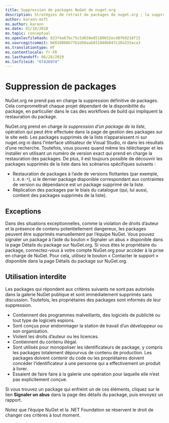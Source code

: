 ```yaml
---
title: Suppression de packages NuGet de nuget.org
description: Stratégies de retrait de packages de nuget.org ; la suppression définitive n’est pas prise en charge, sauf quand les packages ne respectent pas les autres stratégies.
author: karann-msft
ms.author: karann
ms.date: 01/18/2018
ms.topic: conceptual
ms.openlocfilehash: 833f4a67bc75c5d650e85180b52ecd8f69218f15
ms.sourcegitcommit: b6810860b77b2d50aab031040b047c20a333aca3
ms.translationtype: HT
ms.contentlocale: fr-FR
ms.lasthandoff: 06/28/2019
ms.locfileid: "67426974"
---
```

# <a name="deleting-packages"></a>Suppression de packages

NuGet.org ne prend pas en charge la suppression définitive de packages. Cela compromettrait chaque projet dépendant de la disponibilité du package, en particulier dans le cas des workflows de build qui impliquent la restauration du package.

NuGet.org prend en charge *la suppression d’un package de la liste*, opération qui peut être effectuée dans la page de gestion des packages sur le site web. Les packages supprimés de la liste n’apparaissent ni sur nuget.org ni dans l’interface utilisateur de Visual Studio, ni dans les résultats d’une recherche. Toutefois, vous pouvez quand même les télécharger et les installer en utilisant un numéro de version exact qui prend en charge la restauration des packages. De plus, il est toujours possible de découvrir les packages supprimés de la liste dans les scénarios spécifiques suivants :

- Restauration de packages à l’aide de versions flottantes (par exemple, `1.0.0-*`), si le dernier package disponible correspondant aux contraintes de version ou dépendance est un package supprimé de la liste.
- Réplication des packages par le biais du catalogue (qui, lui aussi, contient des packages supprimés de la liste).

## <a name="exceptions"></a>Exceptions

Dans des situations exceptionnelles, comme la violation de droits d’auteur et la présence de contenu potentiellement dangereux, les packages peuvent être supprimés manuellement par l’équipe NuGet. Vous pouvez signaler un package à l’aide du bouton « Signaler un abus » disponible dans la page Détails du package sur NuGet.org. Si vous êtes le propriétaire du package, connectez-vous à votre compte NuGet.org pour accéder à la prise en charge de NuGet. Pour cela, utilisez le bouton « Contacter le support » disponible dans la page Détails du package sur NuGet.org.

## <a name="prohibited-use"></a>Utilisation interdite

Les packages qui répondent aux critères suivants ne sont pas autorisés dans la galerie NuGet publique et sont immédiatement supprimés sans discussion. Toutefois, les propriétaires des packages sont informés de leur suppression.

- Contiennent des programmes malveillants, des logiciels de publicité ou tout type de logiciels espions.
- Sont conçus pour endommager la station de travail d’un développeur ou son organisation.
- Violent les droits d’auteur ou les licences.
- Contiennent du contenu illégal.
- Sont utilisés pour monopoliser les identificateurs de package, y compris les packages totalement dépourvus de contenu de production. Les packages doivent contenir du code ou les propriétaires doivent concéder l’identificateur à une personne qui a effectivement un produit à livrer.
- Essaient de faire faire à la galerie une opération pour laquelle elle n’est pas explicitement conçue.

Si vous trouvez un package qui enfreint un de ces éléments, cliquez sur le lien **Signaler un abus** dans la page des détails du package, puis envoyez un rapport.

Notez que l’équipe NuGet et la .NET Foundation se réservent le droit de changer ces critères à tout moment.
